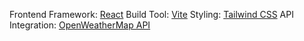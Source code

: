 Frontend Framework: [React](https://reactjs.org/)
Build Tool: [Vite](https://vitejs.dev/)
Styling: [Tailwind CSS](https://tailwindcss.com/)
API Integration: [OpenWeatherMap API](https://openweathermap.org/api)
